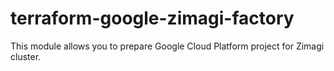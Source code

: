 # terraform-google-zimagi-factory
This module allows you to prepare Google Cloud Platform project for Zimagi cluster.
